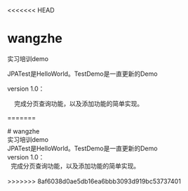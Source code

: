 <<<<<<< HEAD
# wangzhe
实习培训demo
<p>JPATest是HelloWorld。TestDemo是一直更新的Demo</p>
<p>version 1.0：</p>
<p>&nbsp;&nbsp;&nbsp;&nbsp;完成分页查询功能，以及添加功能的简单实现。</p>

=======
<div><div># wangzhe</div><div>实习培训demo</div><div>JPATest是HelloWorld。TestDemo是一直更新的Demo</div><div>version 1.0：</div><div><span style="white-space:pre">	</span>完成分页查询功能，以及添加功能的简单实现。</div></div><div><br></div>
>>>>>>> 8af6038d0ae5db16ea6bbb3093d919bc53737401
